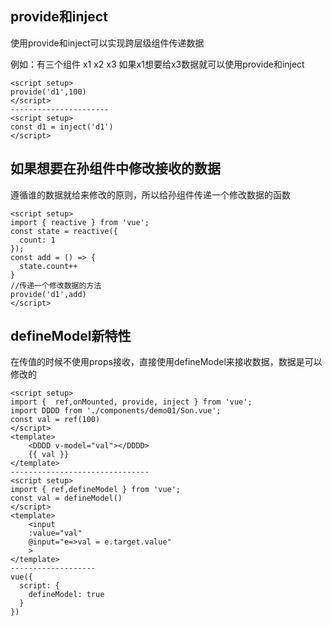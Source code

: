 ## provide和inject

使用provide和inject可以实现跨层级组件传递数据

例如：有三个组件 x1 x2 x3 如果x1想要给x3数据就可以使用provide和inject

```vue
<script setup>
provide('d1',100)
</script>
----------------------
<script setup>
const d1 = inject('d1')
</script>
```

## 如果想要在孙组件中修改接收的数据

遵循谁的数据就给来修改的原则，所以给孙组件传递一个修改数据的函数

``` vue
<script setup>
import { reactive } from 'vue';
const state = reactive({
  count: 1
});
const add = () => {
  state.count++
}
//传递一个修改数据的方法
provide('d1',add)
</script>
```

##  defineModel新特性

在传值的时候不使用props接收，直接使用defineModel来接收数据，数据是可以修改的

``` vue
<script setup>
import {  ref,onMounted, provide, inject } from 'vue';
import DDDD from './components/demo01/Son.vue';
const val = ref(100)
</script>
<template>
    <DDDD v-model="val"></DDDD>
    {{ val }}
</template>
-------------------------------
<script setup>
import { ref,defineModel } from 'vue';
const val = defineModel()
</script>
<template>
    <input 
    :value="val"
    @input="e=>val = e.target.value"
    >
</template>
-------------------
vue({
  script: {
    defineModel: true
  }
})
```

